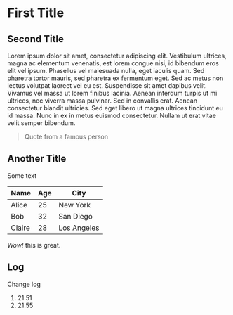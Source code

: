 # First Title

## Second Title

Lorem ipsum dolor sit amet, consectetur adipiscing elit. 
Vestibulum ultrices, magna ac elementum venenatis, est lorem congue nisi, id bibendum eros elit vel ipsum. 
Phasellus vel malesuada nulla, eget iaculis quam. Sed pharetra tortor mauris, sed pharetra ex fermentum eget. 
Sed ac metus non lectus volutpat laoreet vel eu est. Suspendisse sit amet dapibus velit. 
Vivamus vel massa ut lorem finibus lacinia. Aenean interdum turpis ut mi ultrices, nec viverra massa pulvinar. 
Sed in convallis erat. Aenean consectetur blandit ultricies. Sed eget libero ut magna ultrices tincidunt eu id massa. 
Nunc in ex in metus euismod consectetur. Nullam ut erat vitae velit semper bibendum.

> Quote from a famous person

## Another Title

Some text

| Name  | Age | City       |
|-------|-----|------------|
| Alice | 25  | New York   |
| Bob   | 32  | San Diego  |
| Claire| 28  | Los Angeles|

*Wow!* this is great.

## Log

Change log

1. 21:51 
2. 21.55
